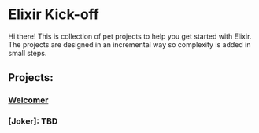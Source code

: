 # Elixir Kick-off

Hi there! This is collection of pet projects to help you get started with Elixir.
The projects are designed in an incremental way so complexity is added in small steps.

## Projects:

### [Welcomer](./welcome/README.md)

### [Joker]: TBD
